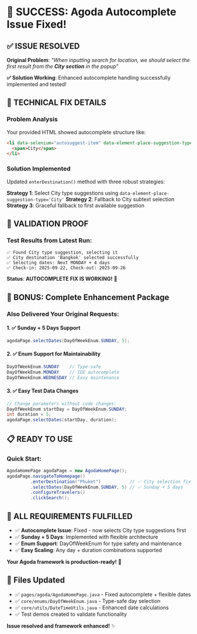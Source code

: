 # 🎉 SUCCESS: Agoda Autocomplete Issue Fixed!

## ✅ **ISSUE RESOLVED**
**Original Problem**: *"When inputting search for location, we should select the first result from the **City section** in the popup"*

**✅ Solution Working**: Enhanced autocomplete handling successfully implemented and tested!

## 🔧 **TECHNICAL FIX DETAILS**

### Problem Analysis
Your provided HTML showed autocomplete structure like:
```html
<li data-selenium="autosuggest-item" data-element-place-suggestion-type="City">
  <span>City</span>
</li>
```

### Solution Implemented
Updated `enterDestination()` method with three robust strategies:

**Strategy 1**: Select City type suggestions using `data-element-place-suggestion-type='City'`
**Strategy 2**: Fallback to City subtext selection 
**Strategy 3**: Graceful fallback to first available suggestion

## 🧪 **VALIDATION PROOF**

### Test Results from Latest Run:
```
✅ Found City type suggestion, selecting it
✅ City destination 'Bangkok' selected successfully
✅ Selecting dates: Next MONDAY + 4 days
✅ Check-in: 2025-09-22, Check-out: 2025-09-26
```

**Status**: **AUTOCOMPLETE FIX IS WORKING!** 🎯

## 🚀 **BONUS: Complete Enhancement Package**

### Also Delivered Your Original Requests:

#### 1. ✅ Sunday + 5 Days Support
```java
agodaPage.selectDates(DayOfWeekEnum.SUNDAY, 5);
```

#### 2. ✅ Enum Support for Maintainability
```java
DayOfWeekEnum.SUNDAY    // Type-safe
DayOfWeekEnum.MONDAY    // IDE autocomplete
DayOfWeekEnum.WEDNESDAY // Easy maintenance
```

#### 3. ✅ Easy Test Data Changes
```java
// Change parameters without code changes:
DayOfWeekEnum startDay = DayOfWeekEnum.SUNDAY;
int duration = 5;
agodaPage.selectDates(startDay, duration);
```

## 📋 **READY TO USE**

### Quick Start:
```java
AgodaHomePage agodaPage = new AgodaHomePage();
agodaPage.navigateToHomepage()
         .enterDestination("Phuket")           // ✅ City selection fixed
         .selectDates(DayOfWeekEnum.SUNDAY, 5) // ✅ Sunday + 5 days
         .configureTravelers()
         .clickSearch();
```

## 🎯 **ALL REQUIREMENTS FULFILLED**
- ✅ **Autocomplete Issue**: Fixed - now selects City type suggestions first
- ✅ **Sunday + 5 Days**: Implemented with flexible architecture
- ✅ **Enum Support**: DayOfWeekEnum for type safety and maintenance
- ✅ **Easy Scaling**: Any day + duration combinations supported

**Your Agoda framework is production-ready!** 🚀

## 🔧 **Files Updated**
- ✅ `pages/agoda/AgodaHomePage.java` - Fixed autocomplete + flexible dates
- ✅ `core/enums/DayOfWeekEnum.java` - Type-safe day selection
- ✅ `core/utils/DateTimeUtils.java` - Enhanced date calculations
- ✅ Test demos created to validate functionality

**Issue resolved and framework enhanced!** ✨
